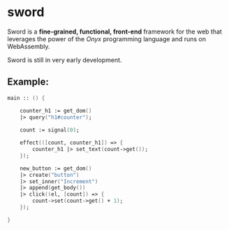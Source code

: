 # sword
Sword is a **fine-grained, functional, front-end** framework for the web that leverages the power of the *Onyx* programming language and runs on WebAssembly.

Sword is still in very early development.

## Example:
```fsharp
main :: () {

    counter_h1 := get_dom()
    |> query("h1#counter");
    
    count := signal(0);

    effect(([count, counter_h1]) => {
        counter_h1 |> set_text(count->get());
    });

    new_button := get_dom()
    |> create("button")
    |> set_inner("Increment")
    |> append(get_body())
    |> click((el, [count]) => {
        count->set(count->get() + 1);
    });

}
```
